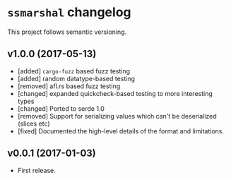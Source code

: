 # `ssmarshal` changelog

This project follows semantic versioning.

## v1.0.0 (2017-05-13)

- [added] `cargo-fuzz` based fuzz testing
- [added] random datatype-based testing
- [removed] afl.rs based fuzz testing
- [changed] expanded quickcheck-based testing to more interesting types
- [changed] Ported to serde 1.0
- [removed] Support for serializing values which can't be deserialized (slices etc)
- [fixed] Documented the high-level details of the format and limitations.

## v0.0.1 (2017-01-03)

- First release.
